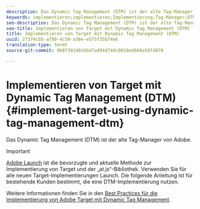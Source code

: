 ```yaml
---
description: Das Dynamic Tag Management (DTM) ist der alte Tag-Manager von Adobe.
keywords: implementieren;implementieren;Implementierung;Tag-Manager;DTM;at.js;Dynamic Tag Management
seo-description: Das Dynamic Tag Management (DTM) ist der alte Tag-Manager von Adobe.
seo-title: Implementieren von Target mit Dynamic Tag Management (DTM)
title: Implementieren von Target mit Dynamic Tag Management (DTM)
uuid: 27374cb5-a700-4c50-a36e-e575f35b74e6
translation-type: tm+mt
source-git-commit: 9b8f39240cbbd7a494d74dc0016ed666a58fd870

---
```



# Implementieren von Target mit Dynamic Tag Management (DTM){#implement-target-using-dynamic-tag-management-dtm}

Das Dynamic Tag Management (DTM) ist der alte Tag-Manager von Adobe.

>[!IMPORTANT]
>
>[Adobe Launch](../../../c-implementing-target/c-implementing-target-for-client-side-web/how-to-deployatjs/cmp-implementing-target-using-adobe-launch.md#topic_5234DDAEB0834333BD6BA1B05892FC25) ist die bevorzugte und aktuelle Methode zur Implementierung von Target und der „at.js“-Bibliothek. Verwenden Sie für alle neuen Target-Implementierungen Launch. Die folgende Anleitung ist für bestehende Kunden bestimmt, die eine DTM-Implementierung nutzen.

Weitere Informationen finden Sie in den [Best Practices für die Implementierung von Adobe Target mit Dynamic Tag Management](https://marketing.adobe.com/resources/help/en_US/dtm/target/).
